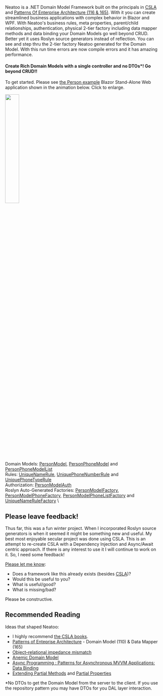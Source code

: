 Neatoo is a .NET Domain Model Framework built on the principals in [CSLA](https://cslanet.com/) and [Patterns Of Enterprise Architecture (116 & 165)](https://www.thriftbooks.com/w/patterns-of-enterprise-application-architecture_martin-fowler_david-rice/250298/item/27212332/?utm_source=google&utm_medium=cpc&utm_campaign=high_vol_frontlist_standard_shopping_retention_21262958110&utm_adgroup=&utm_term=&utm_content=698403107257&gad_source=1&gbraid=0AAAAADwY45i8XIkbO1r3yKTmRi6UsVHLW&gclid=CjwKCAjw--K_BhB5EiwAuwYoygC_pDzfyrD4WukBHztysw2QXsKteRV1de7pGyNPlSBZ4RPLz4SltxoCWBcQAvD_BwE#idiq=27212332&edition=3682851). With it you can create streamlined business applications with complex behavior in Blazor and WPF. With Neatoo's business rules, meta properties, parent/child relationships, authentication, physical 2-tier factory including data mapper methods and data binding your Domain Models go well beyond CRUD. Better yet it uses Roslyn source generators instead of reflection. You can see and step thru the 2-tier factory Neatoo generated for the Domain Model. With this run time errors are now compile errors and it has amazing performance.

#### Create Rich Domain Models with a single controller and no DTOs*! Go beyond CRUD!!

To get started. Please see [the Person example](https://github.com/NeatooDotNet/Neatoo/tree/main/Examples/Person) Blazor Stand-Alone Web application shown in the animation below. Click to enlarge.

<img src="https://raw.githubusercontent.com/NeatooDotNet/Neatoo/main/NeatooPersonRules.gif" width=30% height=30%>

Domain Models: [PersonModel](https://github.com/NeatooDotNet/Neatoo/blob/main/Examples/Person/Person.DomainModel/PersonModel.cs), [PersonPhoneModel](https://github.com/NeatooDotNet/Neatoo/blob/main/Examples/Person/Person.DomainModel/PersonPhoneModel.cs) and [PersonPhoneModelList](https://github.com/NeatooDotNet/Neatoo/blob/main/Examples/Person/Person.DomainModel/PersonPhoneModelList.cs)\
Rules: [UniqueNameRule](https://github.com/NeatooDotNet/Neatoo/blob/main/Examples/Person/Person.DomainModel/UniqueNameRule.cs), [UniquePhoneNumberRule](https://github.com/NeatooDotNet/Neatoo/blob/main/Examples/Person/Person.DomainModel/UniquePhoneNumberRule.cs) and [UniquePhoneTypeRule](https://github.com/NeatooDotNet/Neatoo/blob/main/Examples/Person/Person.DomainModel/UniquePhoneTypeRule.cs)\
Authorization: [PersonModelAuth](https://github.com/NeatooDotNet/Neatoo/blob/main/Examples/Person/Person.DomainModel/PersonModelAuth.cs)\
Roslyn Auto-Generated Factories: [PersonModelFactory](https://github.com/NeatooDotNet/Neatoo/blob/main/Examples/Person/Person.DomainModel/Generated/Neatoo.RemoteFactory.FactoryGenerator/Neatoo.RemoteFactory.FactoryGenerator.FactoryGenerator/Person.DomainModel.PersonModelFactory.g.cs), [PersonModelPhoneFactory](https://github.com/NeatooDotNet/Neatoo/blob/main/Examples/Person/Person.DomainModel/Generated/Neatoo.RemoteFactory.FactoryGenerator/Neatoo.RemoteFactory.FactoryGenerator.FactoryGenerator/Person.DomainModel.PersonPhoneModelFactory.g.cs), [PersonModelPhoneListFactory](https://github.com/NeatooDotNet/Neatoo/blob/main/Examples/Person/Person.DomainModel/Generated/Neatoo.RemoteFactory.FactoryGenerator/Neatoo.RemoteFactory.FactoryGenerator.FactoryGenerator/Person.DomainModel.PersonPhoneModelFactory.g.cs) and [UniqueNameRuleFactory](https://github.com/NeatooDotNet/Neatoo/blob/main/Examples/Person/Person.DomainModel/Generated/Neatoo.RemoteFactory.FactoryGenerator/Neatoo.RemoteFactory.FactoryGenerator.FactoryGenerator/Person.DomainModel.UniqueNameFactory.g.cs) \

##  Please leave feedback!
Thus far, this was a fun winter project. When I incorporated Roslyn source generators is when it seemed it might be something new and useful. My best most enjoyable secular project was done using CSLA. This is an attempt to re-create CSLA with a Dependency Injection and Async/Await centric approach. If there is any interest to use it I will continue to work on it. So, I need some feedback!

[Please let me know](https://github.com/NeatooDotNet/Neatoo/issues):
- Does a framework like this already exists (besides [CSLA](https://cslanet.com/))?
- Would this be useful to you?
- What is useful/good?
- What is missing/bad?

Please be constructive.

## Recommended Reading

Ideas that shaped Neatoo:
- I highly recommend [the CSLA books](https://store.lhotka.net/).
- [Patterns of Enteprise Architecture](https://www.thriftbooks.com/w/patterns-of-enterprise-application-architecture_martin-fowler_david-rice/250298/?resultid=dcd84f2b-51ab-4e22-8e24-3c3a17de30bb#edition=3682851&idiq=4316361) - Domain Model (110) & Data Mapper (165)
- [Object–relational impedance mismatch](https://en.wikipedia.org/wiki/Object%E2%80%93relational_impedance_mismatch)
- [Anemic Domain Model](https://martinfowler.com/bliki/AnemicDomainModel.html)
- [Async Programming : Patterns for Asynchronous MVVM Applications: Data Binding](https://learn.microsoft.com/en-us/archive/msdn-magazine/2014/march/async-programming-patterns-for-asynchronous-mvvm-applications-data-binding)
- [Extending Partial Methods](https://learn.microsoft.com/en-us/dotnet/csharp/language-reference/proposals/csharp-9.0/extending-partial-methods) and [Partial Properties](https://learn.microsoft.com/en-us/dotnet/csharp/language-reference/proposals/csharp-13.0/partial-properties)

*No DTOs to get the Domain Model from the server to the client. If you use the repository pattern you may have DTOs for you DAL layer interaction.
